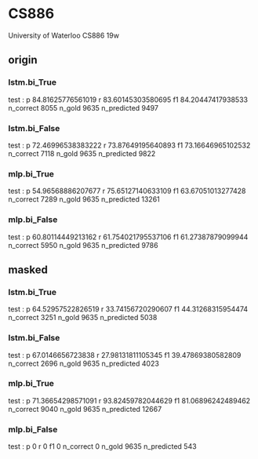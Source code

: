 # CS886
University of Waterloo CS886 19w

## origin

### lstm.bi_True
test : p 84.81625776561019 r 83.60145303580695 f1 84.20447417938533 n_correct 8055 n_gold 9635 n_predicted 9497

### lstm.bi_False
test : p 72.46996538383222 r 73.87649195640893 f1 73.16646965102532 n_correct 7118 n_gold 9635 n_predicted 9822

### mlp.bi_True
test : p 54.96568886207677 r 75.65127140633109 f1 63.67051013277428 n_correct 7289 n_gold 9635 n_predicted 13261

### mlp.bi_False
test : p 60.80114449213162 r 61.754021795537106 f1 61.27387879099944 n_correct 5950 n_gold 9635 n_predicted 9786

## masked

### lstm.bi_True
test : p 64.52957522826519 r 33.74156720290607 f1 44.31268315954474 n_correct 3251 n_gold 9635 n_predicted 5038

### lstm.bi_False
test : p 67.0146656723838 r 27.98131811105345 f1 39.47869380582809 n_correct 2696 n_gold 9635 n_predicted 4023


### mlp.bi_True
test : p 71.36654298571091 r 93.82459782044629 f1 81.06896242489462 n_correct 9040 n_gold 9635 n_predicted 12667

### mlp.bi_False
test : p 0 r 0 f1 0 n_correct 0 n_gold 9635 n_predicted 543


